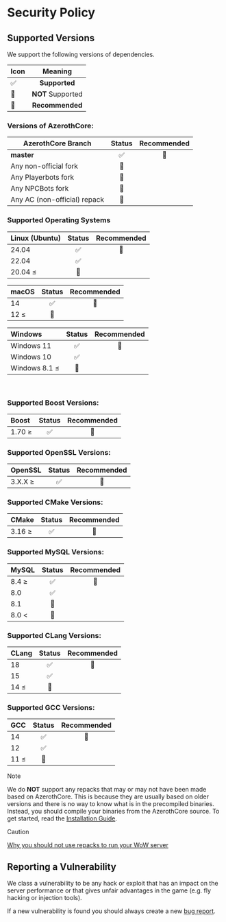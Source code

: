 # Security Policy

## Supported Versions

We support the following versions of dependencies.

| Icon                 |      Meaning      |
| :------------------- | :---------------: |
| :white_check_mark:   |   **Supported**   |
| :red_circle:         | **NOT** Supported |
| :large_blue_diamond: |  **Recommended**  |

### Versions of AzerothCore:

| AzerothCore Branch           |       Status       |     Recommended      |
| ---------------------------- | :----------------: | :------------------: |
| **master**                   | :white_check_mark: | :large_blue_diamond: |
| Any non-official fork        |    :red_circle:    |                      |
| Any Playerbots fork          |    :red_circle:    |                      |
| Any NPCBots fork             |    :red_circle:    |                      |
| Any AC (non-official) repack |    :red_circle:    |                      |

### Supported Operating Systems

| Linux (Ubuntu) |       Status       |     Recommended      |
| :------------- | :----------------: | :------------------: |
| 24.04          | :white_check_mark: | :large_blue_diamond: |
| 22.04          | :white_check_mark: |                      |
| 20.04 ≤        |    :red_circle:    |                      |

| macOS |       Status       |     Recommended      |
| :---- | :----------------: | :------------------: |
| 14    | :white_check_mark: | :large_blue_diamond: |
| 12 ≤  |    :red_circle:    |                      |

| Windows       |       Status       |     Recommended      |
| :------------ | :----------------: | :------------------: |
| Windows 11    | :white_check_mark: | :large_blue_diamond: |
| Windows 10    | :white_check_mark: |
| Windows 8.1 ≤ |    :red_circle:    |

<br>

### Supported Boost Versions:

| Boost  |       Status       |     Recommended      |
| :----- | :----------------: | :------------------: |
| 1.70 ≥ | :white_check_mark: | :large_blue_diamond: |

### Supported OpenSSL Versions:

| OpenSSL |       Status       |     Recommended      |
| :------ | :----------------: | :------------------: |
| 3.X.X ≥ | :white_check_mark: | :large_blue_diamond: |

### Supported CMake Versions:

| CMake  |       Status       |     Recommended      |
| :----- | :----------------: | :------------------: |
| 3.16 ≥ | :white_check_mark: | :large_blue_diamond: |

### Supported MySQL Versions:

| MySQL |       Status       |     Recommended      |
| :---- | :----------------: | :------------------: |
| 8.4 ≥ | :white_check_mark: | :large_blue_diamond: |
| 8.0   | :white_check_mark: |                      |
| 8.1   |    :red_circle:    |                      |
| 8.0 < |    :red_circle:    |                      |

### Supported CLang Versions:

| CLang |       Status       |     Recommended      |
| :---- | :----------------: | :------------------: |
| 18    | :white_check_mark: | :large_blue_diamond: |
| 15    | :white_check_mark: |                      |
| 14 ≤  |    :red_circle:    |                      |

### Supported GCC Versions:

| GCC  |       Status       |     Recommended      |
| :--- | :----------------: | :------------------: |
| 14   | :white_check_mark: | :large_blue_diamond: |
| 12   | :white_check_mark: |                      |
| 11 ≤ |    :red_circle:    |                      |

> [!NOTE]
> We do **NOT** support any repacks that may or may not have been made based on AzerothCore. This is because they are usually based on older versions and there is no way to know what is in the precompiled binaries. Instead, you should compile your binaries from the AzerothCore source. To get started, read the [Installation Guide](https://www.azerothcore.org/wiki/installation).

> [!CAUTION] 
> [Why you should not use repacks to run your WoW server](https://www.mangosrumors.org/why-you-should-not-use-repacks-to-run-your-wow-server/)

## Reporting a Vulnerability

We class a vulnerability to be any hack or exploit that has an impact on the server performance or that gives unfair advantages in the game (e.g. fly hacking or injection tools).

If a new vulnerability is found you should always create a new [bug report](https://github.com/azerothcore/azerothcore-wotlk/issues/new?assignees=&labels=&projects=&template=bug_report.yml).
